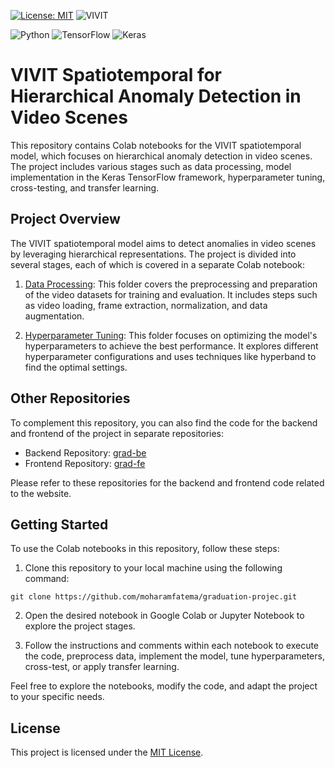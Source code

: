 [![License: MIT](https://img.shields.io/badge/License-MIT-yellow.svg)](https://opensource.org/licenses/MIT)
![VIVIT](https://img.shields.io/badge/VIVIT-Spatiotemporal-brightgreen.svg)

![Python](https://img.shields.io/badge/Python-3.9-blue.svg)
![TensorFlow](https://img.shields.io/badge/TensorFlow-v2.7-orange.svg)
![Keras](https://img.shields.io/badge/Keras-v2.8.0-red.svg)

# VIVIT Spatiotemporal for Hierarchical Anomaly Detection in Video Scenes

This repository contains Colab notebooks for the VIVIT spatiotemporal model, which focuses on hierarchical anomaly detection in video scenes. The project includes various stages such as data processing, model implementation in the Keras TensorFlow framework, hyperparameter tuning, cross-testing, and transfer learning.

## Project Overview

The VIVIT spatiotemporal model aims to detect anomalies in video scenes by leveraging hierarchical representations. The project is divided into several stages, each of which is covered in a separate Colab notebook:

1. [Data Processing](./data-preprocessing): This folder covers the preprocessing and preparation of the video datasets for training and evaluation. It includes steps such as video loading, frame extraction, normalization, and data augmentation.

3. [Hyperparameter Tuning](./hyperparameter-tuning): This folder focuses on optimizing the model's hyperparameters to achieve the best performance. It explores different hyperparameter configurations and uses techniques like hyperband to find the optimal settings.


## Other Repositories

To complement this repository, you can also find the code for the backend and frontend of the project in separate repositories:

- Backend Repository: [grad-be](https://github.com/moharamfatema/grad-be)
- Frontend Repository: [grad-fe](https://github.com/moharamfatema/grad-fe)

Please refer to these repositories for the backend and frontend code related to the website.

## Getting Started

To use the Colab notebooks in this repository, follow these steps:

1. Clone this repository to your local machine using the following command:

```
git clone https://github.com/moharamfatema/graduation-projec.git
```

2. Open the desired notebook in Google Colab or Jupyter Notebook to explore the project stages.

3. Follow the instructions and comments within each notebook to execute the code, preprocess data, implement the model, tune hyperparameters, cross-test, or apply transfer learning.

Feel free to explore the notebooks, modify the code, and adapt the project to your specific needs.

## License

This project is licensed under the [MIT License](LICENSE).
